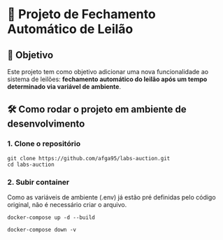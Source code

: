 # 🚀 Projeto de Fechamento Automático de Leilão

## 📌 Objetivo

Este projeto tem como objetivo adicionar uma nova funcionalidade ao sistema de leilões: **fechamento automático do leilão após um tempo determinado via variável de ambiente**.


## 🛠️ Como rodar o projeto em ambiente de desenvolvimento

### 1. Clone o repositório

```
git clone https://github.com/afga95/labs-auction.git
cd labs-auction

```

### 2. Subir container

Como as variáveis de ambiente (.env) já estão pré definidas pelo código original, não é necessário criar o arquivo.

```
docker-compose up -d --build

```

```
docker-compose down -v

```